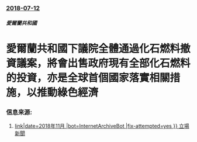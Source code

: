 ### [2018-07-12](/news/2018/07/12/index.md)

##### 愛爾蘭共和國
# 愛爾蘭共和國下議院全體通過化石燃料撤資議案，將會出售政府現有全部化石燃料的投資，亦是全球首個國家落實相關措施，以推動綠色經濟 




### 信息来源:

1. [link|date=2018年11月 |bot=InternetArchiveBot |fix-attempted=yes }} 立場新聞 ](https://www.thestandnews.com/nature/%E6%84%9B%E7%88%BE%E8%98%AD%E4%B8%8B%E8%AD%B0%E9%99%A2%E5%85%A8%E9%AB%94%E9%80%9A%E9%81%8E%E8%AD%B0%E6%A1%88-%E5%B0%87%E6%92%A4%E5%85%A8%E9%83%A8-%E5%80%BC-3-%E5%84%84%E6%AD%90%E7%BE%85%E5%8C%96%E7%9F%B3%E7%87%83%E6%96%)
